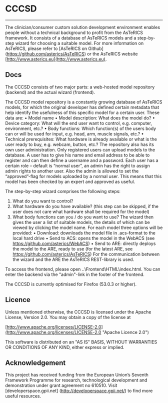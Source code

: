 # CCCSD
-------

The clinician/consumer custom solution development environment enables people without a technical background to profit from the AsTeRICS framework. It consists of a database of AsTeRICS models and a step-by-step wizard for choosing a suitable model. For more information on AsTeRICS, please refer to [AsTeRICS on Github] (https://github.com/asterics/AsTeRICS) or the AsTeRICS website [http://www.asterics.eu](http://www.asterics.eu).

## Docs

The CCCSD consists of two major parts: a web-hosted model repository (backend) and the actual wizard (frontend).

The CCCSD model repository is a constantly growing database of AsTeRICS models, for which the original developer has defined certain metadata that help identify the usefulness of this specific model for a certain user. These data are:
•	Model name
•	Model description: What does the model do?
•	Device category: What will the end user want to control, e.g. computer, environment, etc.?
•	Body functions: Which function(s) of the users body can or will be used for input, e.g. head, arm, muscle signals, etc.?
•	Technical prerequisites: What hardware is already available or what is the user ready to buy, e.g. webcam, button, etc.?
The repository also has its own user administration. Only registered users can upload models to the database. A user has to give his name and email address to be able to register and can then define a username and a password. Each user has a certain role – default is “normal user”, an admin has the right to assign admin rights to another user. Also the admin is allowed to set the “approved”-flag for models uploaded by a normal user. This means that this model has been checked by an expert and approved as useful.

The step-by-step wizard comprises the following steps:
1.	What do you want to control?
2.	What hardware do you have available? (this step can be skipped, if the user does not care what hardware shall be required for the model)
3.	What body functions can you / do you want to use?
The wizard then gives the user a list of suitable models, the details of which can be viewed by clicking the model name. For each model three options will be provided:
•	Download: downloads the model file in .acs-format to the local hard drive
•	Send to ACS: opens the model in the WebACS (see https://github.com/asterics/WebACS)
•	Send to ARE: directly deploys the model to the ARE, ready to use (for the latest ARE, see https://github.com/asterics/AsTeRICS)
For the communication between the wizard and the ARE the AsTeRICS REST-library is used.

To access the frontend, please open ..\Frontend\HTML\index.html. You can enter the backend via the "admin"-link in the footer of the frontend.

The CCCSD is currently optimised for Firefox (53.0.3 or higher).

## Licence

Unless mentioned otherwise, the CCCSD is licensed under the Apache License, Version 2.0. You may obtain a copy of the license at

[http://www.apache.org/licenses/LICENSE-2.0](http://www.apache.org/licenses/LICENSE-2.0 "Apache Licence 2.0")
 
This software is distributed on an "AS IS" BASIS, WITHOUT WARRANTIES OR CONDITIONS OF ANY KIND, either express or implied.

## Acknowledgement
This project has received funding from the European Union’s Seventh Framework Programme for research, technological development and demonstration under grant agreement no 610510. Visit [developerspace.gpii.net] (http://developerspace.gpii.net/) to find more useful resources.